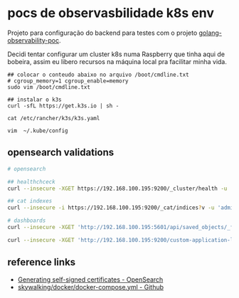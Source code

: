 # pocs de observasbilidade k8s env #

Projeto para configuração do backend para testes com o projeto
[golang-observability-poc](github.com/Eldius/golang-observability-poc.git).

Decidi tentar configurar um cluster k8s numa Raspberry que tinha aqui de bobeira,
assim eu libero recursos na máquina local pra facilitar minha vida.


```shell
## colocar o conteudo abaixo no arquivo /boot/cmdline.txt
# cgroup_memory=1 cgroup_enable=memory
sudo vim /boot/cmdline.txt

## instalar o k3s
curl -sfL https://get.k3s.io | sh -

```

```shell
cat /etc/rancher/k3s/k3s.yaml

vim  ~/.kube/config
```

## opensearch validations ##

```bash
# opensearch

## healthchceck
curl --insecure -XGET https://192.168.100.195:9200/_cluster/health -u 'admin:admin' | jq .

## cat indexes
curl --insecure -i https://192.168.100.195:9200/_cat/indices?v -u 'admin:admin'

# dashboards
curl --insecure -XGET 'http://192.168.100.195:5601/api/saved_objects/_find?type=index-pattern&search_fields=title&search=*application*' -u 'admin:admin'

curl --insecure -XGET 'http://192.168.100.195:9200/custom-application-logs-00001' -u 'admin:admin'

```

## reference links ##

- [Generating self-signed certificates - OpenSearch](https://opensearch.org/docs/latest/security/configuration/generate-certificates/)
- [skywalking/docker/docker-compose.yml - Github](https://github.com/apache/skywalking/blob/master/docker/docker-compose.yml)
